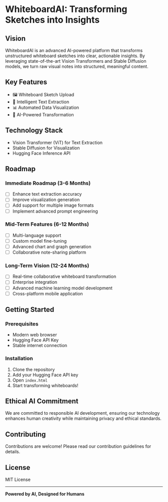 # WhiteboardAI: Transforming Sketches into Insights

## Vision

WhiteboardAI is an advanced AI-powered platform that transforms unstructured whiteboard sketches into clear, actionable insights. By leveraging state-of-the-art Vision Transformers and Stable Diffusion models, we turn raw visual notes into structured, meaningful content.

## Key Features

- 🖼️ Whiteboard Sketch Upload
- 📝 Intelligent Text Extraction
- 📊 Automated Data Visualization
- 🤖 AI-Powered Transformation

## Technology Stack

- Vision Transformer (ViT) for Text Extraction
- Stable Diffusion for Visualization
- Hugging Face Inference API

## Roadmap

### Immediate Roadmap (3-6 Months)
- [ ] Enhance text extraction accuracy
- [ ] Improve visualization generation
- [ ] Add support for multiple image formats
- [ ] Implement advanced prompt engineering

### Mid-Term Features (6-12 Months)
- [ ] Multi-language support
- [ ] Custom model fine-tuning
- [ ] Advanced chart and graph generation
- [ ] Collaborative note-sharing platform

### Long-Term Vision (12-24 Months)
- [ ] Real-time collaborative whiteboard transformation
- [ ] Enterprise integration
- [ ] Advanced machine learning model development
- [ ] Cross-platform mobile application

## Getting Started

### Prerequisites
- Modern web browser
- Hugging Face API Key
- Stable internet connection

### Installation
1. Clone the repository
2. Add your Hugging Face API key
3. Open `index.html`
4. Start transforming whiteboards!

## Ethical AI Commitment

We are committed to responsible AI development, ensuring our technology enhances human creativity while maintaining privacy and ethical standards.

## Contributing

Contributions are welcome! Please read our contribution guidelines for details.

## License

MIT License

---

**Powered by AI, Designed for Humans**